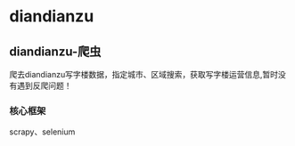 # diandianzu
## diandianzu-爬虫
爬去diandianzu写字楼数据，指定城市、区域搜索，获取写字楼运营信息,暂时没有遇到反爬问题！
### 核心框架
scrapy、selenium
